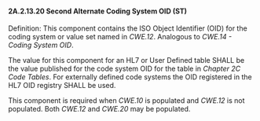 #### 2A.2.13.20 Second Alternate Coding System OID (ST)

Definition: This component contains the ISO Object Identifier (OID) for the coding system or value set named in _CWE.12_. Analogous to _CWE.14 - Coding System OID_.

The value for this component for an HL7 or User Defined table SHALL be the value published for the code system OID for the table in _Chapter 2C Code Tables_. For externally defined code systems the OID registered in the HL7 OID registry SHALL be used.

This component is required when _CWE.10_ is populated and _CWE.12_ is not populated. Both _CWE.12_ and _CWE.20_ may be populated.
